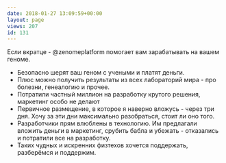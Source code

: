 ```yaml
---
date: 2018-01-27 13:09:59+00:00
layout: page
views: 207
id: 131
---
```


Если вкратце - @zenomeplatform помогает вам зарабатывать на вашем геноме. 
- Безопасно шерят ваш геном с учеными и платят деньги.
- Плюс можно получить результаты из всех лабораторий мира - про болезни, генеалогию и прочее.
- Потратили частный миллион на разработку крутого решения, маркетинг особо не делают
- Первичное размещение, в которое я наверно вложусь - через три дня. Хочу за эти дни максимально разобраться, стоит ли оно того.
- Разработчики прям влюблены в технологию. Им предлагали вложить деньги в маркетинг, срубить бабла и убежать - отказались и потратили все на разработку. 
- Таких чудных и искренних физтехов хочется поддержать, разберёмся и поддержим.


